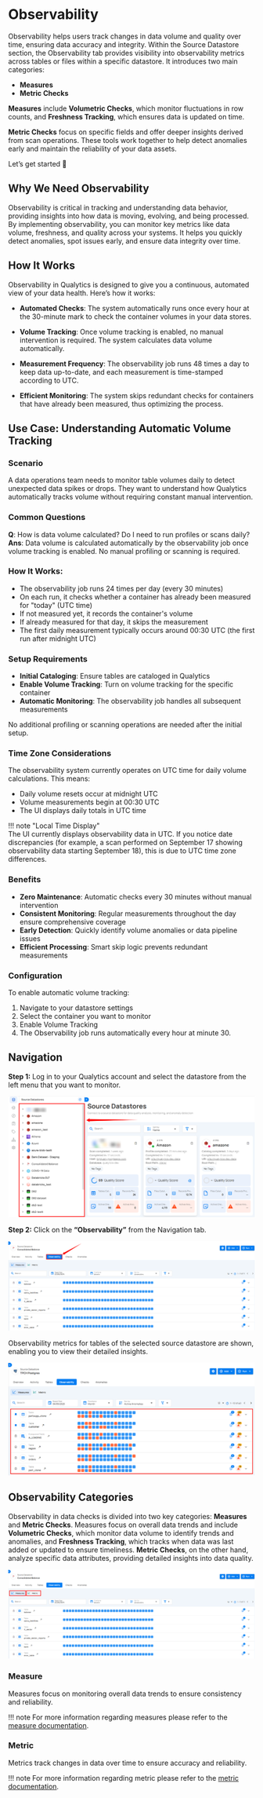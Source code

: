 # Observability

Observability helps users track changes in data volume and quality over time, ensuring data accuracy and integrity. Within the Source Datastore section, the Observability tab provides visibility into observability metrics across tables or files within a specific datastore. It introduces two main categories: 

- **Measures** 
- **Metric Checks**

**Measures** include **Volumetric Checks**, which monitor fluctuations in row counts, and **Freshness Tracking**, which ensures data is updated on time. 

**Metric Checks** focus on specific fields and offer deeper insights derived from scan operations. These tools work together to help detect anomalies early and maintain the reliability of your data assets.

Let’s get started 🚀

## Why We Need Observability

Observability is critical in tracking and understanding data behavior, providing insights into how data is moving, evolving, and being processed. By implementing observability, you can monitor key metrics like data volume, freshness, and quality across your systems. It helps you quickly detect anomalies, spot issues early, and ensure data integrity over time.

## How It Works

Observability in Qualytics is designed to give you a continuous, automated view of your data health. Here’s how it works:

- **Automated Checks**: The system automatically runs once every hour at the 30-minute mark to check the container volumes in your data stores.
  
- **Volume Tracking**: Once volume tracking is enabled, no manual intervention is required. The system calculates data volume automatically.
  
- **Measurement Frequency**: The observability job runs 48 times a day to keep data up-to-date, and each measurement is time-stamped according to UTC.
  
- **Efficient Monitoring**: The system skips redundant checks for containers that have already been measured, thus optimizing the process.

## Use Case: Understanding Automatic Volume Tracking

### Scenario

A data operations team needs to monitor table volumes daily to detect unexpected data spikes or drops. They want to understand how Qualytics automatically tracks volume without requiring constant manual intervention.

### Common Questions

**Q**: How is data volume calculated? Do I need to run profiles or scans daily?  
**Ans**: Data volume is calculated automatically by the observability job once volume tracking is enabled. No manual profiling or scanning is required.

### How It Works:

- The observability job runs 24 times per day (every 30 minutes)
- On each run, it checks whether a container has already been measured for "today" (UTC time)
- If not measured yet, it records the container's volume
- If already measured for that day, it skips the measurement
- The first daily measurement typically occurs around 00:30 UTC (the first run after midnight UTC)

### Setup Requirements

- **Initial Cataloging**: Ensure tables are cataloged in Qualytics
- **Enable Volume Tracking**: Turn on volume tracking for the specific container
- **Automatic Monitoring**: The observability job handles all subsequent measurements

No additional profiling or scanning operations are needed after the initial setup.

### Time Zone Considerations

The observability system currently operates on UTC time for daily volume calculations. This means:

- Daily volume resets occur at midnight UTC
- Volume measurements begin at 00:30 UTC
- The UI displays daily totals in UTC time

!!! note 
    "Local Time Display"  
    The UI currently displays observability data in UTC. If you notice date discrepancies (for example, a scan performed on September 17 showing observability data starting September 18), this is due to UTC time zone differences.

### Benefits

- **Zero Maintenance**: Automatic checks every 30 minutes without manual intervention
- **Consistent Monitoring**: Regular measurements throughout the day ensure comprehensive coverage
- **Early Detection**: Quickly identify volume anomalies or data pipeline issues
- **Efficient Processing**: Smart skip logic prevents redundant measurements

### Configuration

To enable automatic volume tracking:

1. Navigate to your datastore settings
2. Select the container you want to monitor
3. Enable Volume Tracking
4. The Observability job runs automatically every hour at minute 30.

## Navigation

**Step 1:** Log in to your Qualytics account and select the datastore from the left menu that you want to monitor.

![datastore](../assets/observability/source-light-1.png)

**Step 2:** Click on the **“Observability”** from the Navigation tab.

![observability](../assets/observability/observability-light-2.png)

Observability metrics for tables of the selected source datastore are shown, enabling you to view their detailed insights.

![observability-metrics](../assets/observability/observability-metrics-light.png)

## Observability Categories

Observability in data checks is divided into two key categories: **Measures** and **Metric Checks**. Measures focus on overall data trends and include **Volumetric Checks**, which monitor data volume to identify trends and anomalies, and **Freshness Tracking**, which tracks when data was last added or updated to ensure timeliness. **Metric Checks**, on the other hand, analyze specific data attributes, providing detailed insights into data quality.

![category](../assets/observability/category-light-3.png)

### Measure

Measures focus on monitoring overall data trends to ensure consistency and reliability.

!!! note
    For more information regarding measures please refer to the [measure documentation](../observability/measures.md).

### Metric

Metrics track changes in data over time to ensure accuracy and reliability.

!!! note
    For more information regarding metric please refer to the [metric documentation](../observability/metric-check.md).